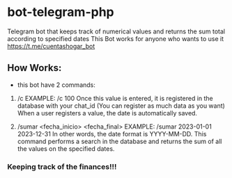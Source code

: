 # bot-telegram-php
 Telegram bot that keeps track of numerical values and returns the sum total according to specified dates
 This Bot works for anyone who wants to use it https://t.me/cuentashogar_bot
 
 ## How Works:

* this bot have 2 commands:

1. /c <valor> EXAMPLE: /c 100
 Once this value is entered, it is registered in the database with your chat_id (You can register as much data as you want)
 When a user registers a value, the date is automatically saved.
 
 2. /sumar <fecha_inicio> <fecha_final> EXAMPLE: /sumar 2023-01-01 2023-12-31
In other words, the date format is YYYY-MM-DD. This command performs a search in the database and returns the sum of all the values on the specified dates.
 
 ### Keeping track of the finances!!!
